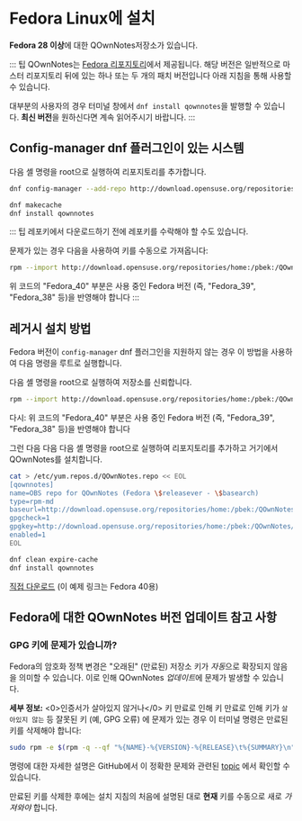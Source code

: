 # Fedora Linux에 설치

**Fedora 28 이상**에 대한 QOwnNotes저장소가 있습니다.

::: 팁 QOwnNotes는 [Fedora 리포지토리](https://packages.fedoraproject.org/pkgs/qownnotes/qownnotes/)에서 제공됩니다. 해당 버전은 일반적으로 마스터 리포지토리 뒤에 있는 하나 또는 두 개의 패치 버전입니다 아래 지침을 통해 사용할 수 있습니다.

대부분의 사용자의 경우 터미널 창에서 `dnf install qownnotes`을 발행할 수 있습니다. **최신 버전**을 원하신다면 계속 읽어주시기 바랍니다. :::

## Config-manager dnf 플러그인이 있는 시스템

다음 셸 명령을 root으로 실행하여 리포지토리를 추가합니다.

```bash
dnf config-manager --add-repo http://download.opensuse.org/repositories/home:/pbek:/QOwnNotes/Fedora_\$releasever/

dnf makecache
dnf install qownnotes
```

::: 팁 레포키에서 다운로드하기 전에 레포키를 수락해야 할 수도 있습니다.

문제가 있는 경우 다음을 사용하여 키를 수동으로 가져옵니다:

```bash
rpm --import http://download.opensuse.org/repositories/home:/pbek:/QOwnNotes/Fedora_40/repodata/repomd.xml.key
```
위 코드의 "Fedora_40" 부분은 사용 중인 Fedora 버전 (즉, "Fedora_39", "Fedora_38" 등)을 반영해야 합니다 :::

## 레거시 설치 방법

Fedora 버전이 `config-manager` dnf 플러그인을 지원하지 않는 경우 이 방법을 사용하여 다음 명령을 루트로 실행합니다.

다음 셸 명령을 root으로 실행하여 저장소를 신뢰합니다.

```bash
rpm --import http://download.opensuse.org/repositories/home:/pbek:/QOwnNotes/Fedora_40/repodata/repomd.xml.key
```
다시: 위 코드의 "Fedora_40" 부분은 사용 중인 Fedora 버전 (즉, "Fedora_39", "Fedora_38" 등)을 반영해야 합니다

그런 다음 다음 다음 셸 명령을 root으로 실행하여 리포지토리를 추가하고 거기에서 QOwnNotes를 설치합니다.

```bash
cat > /etc/yum.repos.d/QOwnNotes.repo << EOL
[qownnotes]
name=OBS repo for QOwnNotes (Fedora \$releasever - \$basearch)
type=rpm-md
baseurl=http://download.opensuse.org/repositories/home:/pbek:/QOwnNotes/Fedora_\$releasever/
gpgcheck=1
gpgkey=http://download.opensuse.org/repositories/home:/pbek:/QOwnNotes/Fedora_\$releasever/repodata/repomd.xml.key
enabled=1
EOL

dnf clean expire-cache
dnf install qownnotes
```

[직접 다운로드](https://download.opensuse.org/repositories/home:/pbek:/QOwnNotes/Fedora_40) (이 예제 링크는 Fedora 40용)

## Fedora에 대한 QOwnNotes 버전 업데이트 참고 사항

### GPG 키에 문제가 있습니까?

Fedora의 암호화 정책 변경은 "오래된" (만료된) 저장소 키가 *자동*으로 확장되지 않음을 의미할 수 있습니다. 이로 인해 QOwnNotes *업데이트*에 문제가 발생할 수 있습니다.

**세부 정보:** <0>인증서가 살아있지 않거나</0> 키 만료로 인해 키 만료로 인해 키가 `살아있지 않는` 등 잘못된 키 (예, GPG 오류) 에 문제가 있는 경우 이 터미널 명령은 만료된 키를 삭제해야 합니다:

```bash
sudo rpm -e $(rpm -q --qf "%{NAME}-%{VERSION}-%{RELEASE}\t%{SUMMARY}\n" gpg-pubkey | grep pbek | cut -f1)
```

명령에 대한 자세한 설명은 GitHub에서 이 정확한 문제와 관련된 [topic](https://github.com/pbek/QOwnNotes/issues/3008#issuecomment-2197827084) 에서 확인할 수 있습니다.

만료된 키를 삭제한 후에는 설치 지침의 처음에 설명된 대로 **현재** 키를 수동으로 새로 *가져와야* 합니다.
